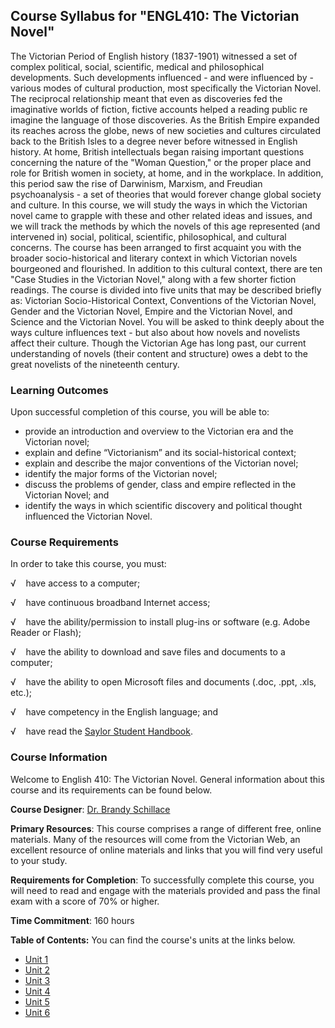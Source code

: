 Course Syllabus for "ENGL410: The Victorian Novel"
--------------------------------------------------

The Victorian Period of English history (1837-1901) witnessed a set of
complex political, social, scientific, medical and philosophical
developments. Such developments influenced - and were influenced by -
various modes of cultural production, most specifically the Victorian
Novel. The reciprocal relationship meant that even as discoveries fed
the imaginative worlds of fiction, fictive accounts helped a reading
public re imagine the language of those discoveries. As the British
Empire expanded its reaches across the globe, news of new societies and
cultures circulated back to the British Isles to a degree never before
witnessed in English history. At home, British intellectuals began
raising important questions concerning the nature of the "Woman
Question," or the proper place and role for British women in society, at
home, and in the workplace. In addition, this period saw the rise of
Darwinism, Marxism, and Freudian psychoanalysis - a set of theories that
would forever change global society and culture. In this course, we will
study the ways in which the Victorian novel came to grapple with these
and other related ideas and issues, and we will track the methods by
which the novels of this age represented (and intervened in) social,
political, scientific, philosophical, and cultural concerns. The course
has been arranged to first acquaint you with the broader
socio-historical and literary context in which Victorian novels
bourgeoned and flourished. In addition to this cultural context, there
are ten "Case Studies in the Victorian Novel," along with a few shorter
fiction readings. The course is divided into five units that may be
described briefly as: Victorian Socio-Historical Context, Conventions of
the Victorian Novel, Gender and the Victorian Novel, Empire and the
Victorian Novel, and Science and the Victorian Novel. You will be asked
to think deeply about the ways culture influences text - but also about
how novels and novelists affect their culture. Though the Victorian Age
has long past, our current understanding of novels (their content and
structure) owes a debt to the great novelists of the nineteenth century.

### Learning Outcomes

Upon successful completion of this course, you will be able to:  

-   provide an introduction and overview to the Victorian era and the
    Victorian novel;
-   explain and define “Victorianism” and its social-historical context;
-   explain and describe the major conventions of the Victorian novel;
-   identify the major forms of the Victorian novel;
-   discuss the problems of gender, class and empire reflected in the
    Victorian Novel; and
-   identify the ways in which scientific discovery and political
    thought influenced the Victorian Novel.

### Course Requirements

In order to take this course, you must:  
  
 √    have access to a computer;  
  
 √    have continuous broadband Internet access;  
  
 √    have the ability/permission to install plug-ins or software (e.g.
Adobe Reader or Flash);  
  
 √    have the ability to download and save files and documents to a
computer;  
  
 √    have the ability to open Microsoft files and documents (.doc,
.ppt, .xls, etc.);  
  
 √    have competency in the English language; and  
  
 √    have read the [Saylor Student
Handbook](http://www.saylor.org/site/wp-content/uploads/2012/05/Saylor-StudentHandbook.pdf).

### Course Information

Welcome to English 410: The Victorian Novel. General information about
this course and its requirements can be found below.  
  
 **Course Designer**: [Dr. Brandy
Schillace](http://www.saylor.org/faculty-o-t/#DrBrandySchillace)  
  
 **Primary Resources**: This course comprises a range of different free,
online materials. Many of the resources will come from the Victorian
Web, an excellent resource of online materials and links that you will
find very useful to your study.  
  
 **Requirements for Completion**: To successfully complete this course,
you will need to read and engage with the materials provided and pass
the final exam with a score of 70% or higher.  
  
 **Time Commitment**: 160 hours  
  
**Table of Contents:** You can find the course's units at the links below.

- [Unit 1](https://legacy.saylor.org/engl410/Unit01/)
- [Unit 2](https://legacy.saylor.org/engl410/Unit02/)
- [Unit 3](https://legacy.saylor.org/engl410/Unit03/)
- [Unit 4](https://legacy.saylor.org/engl410/Unit04/)
- [Unit 5](https://legacy.saylor.org/engl410/Unit05/)
- [Unit 6](https://legacy.saylor.org/engl410/Unit06/)
